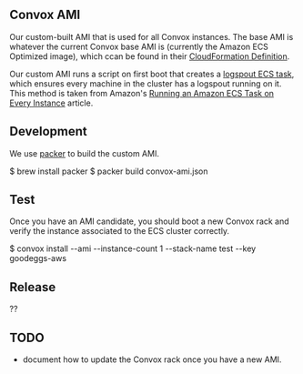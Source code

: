 Convox AMI
----------

Our custom-built AMI that is used for all Convox instances.  The base AMI is whatever the current Convox base AMI is (currently the Amazon ECS Optimized image), which ccan be found in their [CloudFormation Definition](https://github.com/convox/rack/blob/master/api/dist/kernel.json#L13).

Our custom AMI runs a script on first boot that creates a [logspout ECS task](../../infra/logspout), which ensures every machine in the cluster has a logspout running on it.  This method is taken from Amazon's [Running an Amazon ECS Task on Every Instance](https://aws.amazon.com/blogs/compute/running-an-amazon-ecs-task-on-every-instance/) article.

## Development

We use [packer](https://packer.io/) to build the custom AMI.

   $ brew install packer
   $ packer build convox-ami.json

## Test

Once you have an AMI candidate, you should boot a new Convox rack and verify the instance associated to the ECS cluster correctly.

   $ convox install --ami <new ami> --instance-count 1 --stack-name test --key goodeggs-aws

## Release

??

## TODO

* document how to update the Convox rack once you have a new AMI.

